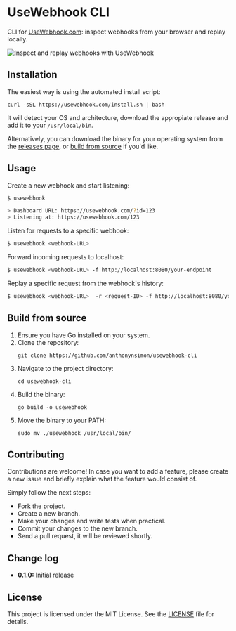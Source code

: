 # UseWebhook CLI

CLI for [UseWebhook.com](https://usewebhook.com): inspect webhooks from your browser and replay locally.

![Inspect and replay webhooks with UseWebhook](https://github.com/user-attachments/assets/f89dc229-0921-47e9-b384-45002f090b6b)

## Installation

The easiest way is using the automated install script:

```
curl -sSL https://usewebhook.com/install.sh | bash
```

It will detect your OS and architecture, download the appropiate release and add it to your `/usr/local/bin`.

Alternatively, you can download the binary for your operating system from the [releases page](https://github.com/anthonynsimon/usewebhook-cli/releases), or [build from source](#build-from-source) if you'd like.

## Usage

Create a new webhook and start listening:

```bash
$ usewebhook

> Dashboard URL: https://usewebhook.com/?id=123
> Listening at: https://usewebhook.com/123
```

Listen for requests to a specific webhook:

```bash
$ usewebhook <webhook-URL>
```

Forward incoming requests to localhost:

```bash
$ usewebhook <webhook-URL> -f http://localhost:8080/your-endpoint
```

Replay a specific request from the webhook's history:

```bash
$ usewebhook <webhook-URL>  -r <request-ID> -f http://localhost:8080/your-endpoint
```


## Build from source

1. Ensure you have Go installed on your system.
2. Clone the repository:
   ```
   git clone https://github.com/anthonynsimon/usewebhook-cli
   ```
3. Navigate to the project directory:
   ```
   cd usewebhook-cli
   ```
4. Build the binary:
   ```
   go build -o usewebhook
   ```
5. Move the binary to your PATH:
   ```
   sudo mv ./usewebhook /usr/local/bin/
   ```


## Contributing

Contributions are welcome! In case you want to add a feature, please create a new issue and briefly explain what the feature would consist of.

Simply follow the next steps:

- Fork the project.
- Create a new branch.
- Make your changes and write tests when practical.
- Commit your changes to the new branch.
- Send a pull request, it will be reviewed shortly.

## Change log

- **0.1.0:** Initial release

## License

This project is licensed under the MIT License. See the [LICENSE](LICENSE) file for details.
